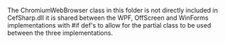 The ChromiumWebBrowser class in this folder is not directly included in CefSharp.dll
it is shared between the WPF, OffScreen and WinForms implementations with #if def's
to allow for the partial class to be used between the three implementations.
